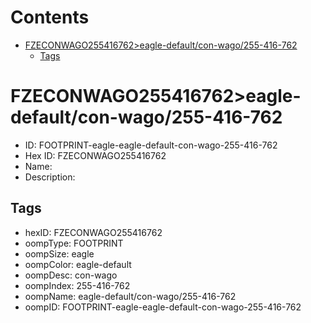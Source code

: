 



Contents
========

* [FZECONWAGO255416762>eagle-default/con-wago/255-416-762](#fzeconwago255416762eagle-defaultcon-wago255-416-762)
	* [Tags](#tags)

# FZECONWAGO255416762>eagle-default/con-wago/255-416-762

- ID: FOOTPRINT-eagle-eagle-default-con-wago-255-416-762
- Hex ID: FZECONWAGO255416762
- Name: 
- Description: 

## Tags

- hexID: FZECONWAGO255416762
- oompType: FOOTPRINT
- oompSize: eagle
- oompColor: eagle-default
- oompDesc: con-wago
- oompIndex: 255-416-762
- oompName: eagle-default/con-wago/255-416-762
- oompID: FOOTPRINT-eagle-eagle-default-con-wago-255-416-762
